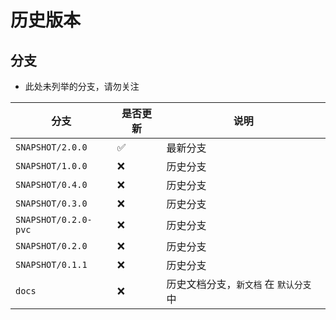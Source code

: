 # 历史版本

## 分支

- 此处未列举的分支，请勿关注

| 分支                   | 是否更新 | 说明                      |
|----------------------|------|-------------------------|
| `SNAPSHOT/2.0.0`     | ✅    | 最新分支                    |
| `SNAPSHOT/1.0.0`     | ❌    | 历史分支                    |
| `SNAPSHOT/0.4.0`     | ❌    | 历史分支                    |
| `SNAPSHOT/0.3.0`     | ❌    | 历史分支                    |
| `SNAPSHOT/0.2.0-pvc` | ❌    | 历史分支                    |
| `SNAPSHOT/0.2.0`     | ❌    | 历史分支                    |
| `SNAPSHOT/0.1.1`     | ❌    | 历史分支                    |
| `docs`               | ❌    | 历史文档分支，`新文档` 在 `默认分支` 中 |
